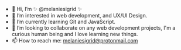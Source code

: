 - 👋 Hi, I’m ✨  @melaniesigrid  ✨
- 👀 I’m interested in web development, and UX/UI Design.
- 🌱 I’m currently learning Git and JavaScript.
- 💞️ I’m looking to collaborate on any web development projects, I'm a curious human being and I love learning new things.
- 📫 How to reach me: melaniesigrid@protonmail.com

<!---
melaniesigrid/melaniesigrid is a ✨ special ✨ repository because its `README.md` (this file) appears on your GitHub profile.
You can click the Preview link to take a look at your changes.
--->
